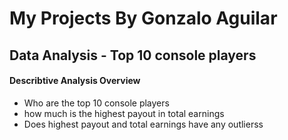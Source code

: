 # My Projects By Gonzalo Aguilar




## Data Analysis - Top 10 console players



#### Describtive Analysis Overview

- Who are the top 10 console players
- how much is the highest payout in total earnings
- Does highest payout and total earnings have any outlierss



